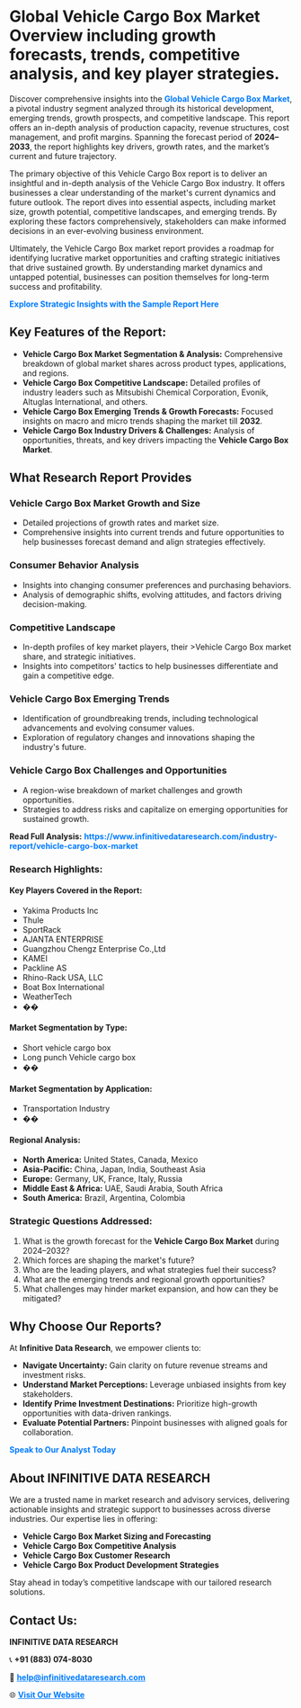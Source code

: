 <h1>Global Vehicle Cargo Box Market Overview including growth forecasts, trends, competitive analysis, and key player strategies.</h1>
<p>
Discover comprehensive insights into the 
<a href="https://www.infinitivedataresearch.com/industry-report/vehicle-cargo-box-market" rel="dofollow" style="color: #007BFF; text-decoration: none;"><strong>Global Vehicle Cargo Box Market</strong></a>, a pivotal industry segment analyzed through its historical development, emerging trends, growth prospects, and competitive landscape. This report offers an in-depth analysis of production capacity, revenue structures, cost management, and profit margins. Spanning the forecast period of <strong>2024–2033</strong>, the report highlights key drivers, growth rates, and the market’s current and future trajectory.
</p>
<p>
The primary objective of this Vehicle Cargo Box report is to deliver an insightful and in-depth analysis of the Vehicle Cargo Box industry. It offers businesses a clear understanding of the market's current dynamics and future outlook. The report dives into essential aspects, including market size, growth potential, competitive landscapes, and emerging trends. By exploring these factors comprehensively, stakeholders can make informed decisions in an ever-evolving business environment.
</p>
<p>
Ultimately, the Vehicle Cargo Box market report provides a roadmap for identifying lucrative market opportunities and crafting strategic initiatives that drive sustained growth. By understanding market dynamics and untapped potential, businesses can position themselves for long-term success and profitability.
</p>
<p>
<a href="https://www.infinitivedataresearch.com/request-sample/reportId=109227" style="color: #007BFF; text-decoration: none;"><strong>Explore Strategic Insights with the Sample Report Here</strong></a>
</p>

<h2>Key Features of the Report:</h2>
<ul>
<li><strong>Vehicle Cargo Box Market Segmentation & Analysis:</strong> Comprehensive breakdown of global market shares across product types, applications, and regions.</li>
<li><strong>Vehicle Cargo Box Competitive Landscape:</strong> Detailed profiles of industry leaders such as Mitsubishi Chemical Corporation, Evonik, Altuglas International, and others.</li>
<li><strong>Vehicle Cargo Box Emerging Trends & Growth Forecasts:</strong> Focused insights on macro and micro trends shaping the market till <strong>2032</strong>.</li>
<li><strong>Vehicle Cargo Box Industry Drivers & Challenges:</strong> Analysis of opportunities, threats, and key drivers impacting the <strong>Vehicle Cargo Box Market</strong>.</li>
</ul>

<h2>What Research Report Provides</h2>
<h3>Vehicle Cargo Box Market Growth and Size</h3>
<ul>
<li>Detailed projections of growth rates and market size.</li>
<li>Comprehensive insights into current trends and future opportunities to help businesses forecast demand and align strategies effectively.</li>
</ul>

<h3>Consumer Behavior Analysis</h3>
<ul>
<li>Insights into changing consumer preferences and purchasing behaviors.</li>
<li>Analysis of demographic shifts, evolving attitudes, and factors driving decision-making.</li>
</ul>

<h3>Competitive Landscape</h3>
<ul>
<li>In-depth profiles of key market players, their >Vehicle Cargo Box market share, and strategic initiatives.</li>
<li>Insights into competitors' tactics to help businesses differentiate and gain a competitive edge.</li>
</ul>

<h3>Vehicle Cargo Box Emerging Trends</h3>
<ul>
<li>Identification of groundbreaking trends, including technological advancements and evolving consumer values.</li>
<li>Exploration of regulatory changes and innovations shaping the industry's future.</li>
</ul>

<h3>Vehicle Cargo Box Challenges and Opportunities</h3>
<ul>
<li>A region-wise breakdown of market challenges and growth opportunities.</li>
<li>Strategies to address risks and capitalize on emerging opportunities for sustained growth.</li>
</ul>
<p><strong>Read Full Analysis:</strong> <a href="https://www.infinitivedataresearch.com/industry-report/vehicle-cargo-box-market" rel="dofollow" style="color: #007BFF; text-decoration: none;"><strong>https://www.infinitivedataresearch.com/industry-report/vehicle-cargo-box-market</strong></a></p>
<h3>Research Highlights:</h3>
<h4>Key Players Covered in the Report:</h4>
<ul><li>Yakima Products Inc</li><li>Thule</li><li>SportRack</li><li>AJANTA ENTERPRISE</li><li>Guangzhou Chengz Enterprise Co.,Ltd</li><li>KAMEI</li><li>Packline AS</li><li>Rhino-Rack USA, LLC</li><li>Boat Box International</li><li>WeatherTech</li><li>��</li></ul>
<h4>Market Segmentation by Type:</h4>
<ul><li>Short vehicle cargo box</li><li>Long punch Vehicle cargo box</li><li>��</li></ul>
<h4>Market Segmentation by Application:</h4>
<ul><li>Transportation Industry</li><li>��</li></ul>

<h4>Regional Analysis:</h4>
<ul>
<li><strong>North America:</strong> United States, Canada, Mexico</li>
<li><strong>Asia-Pacific:</strong> China, Japan, India, Southeast Asia</li>
<li><strong>Europe:</strong> Germany, UK, France, Italy, Russia</li>
<li><strong>Middle East & Africa:</strong> UAE, Saudi Arabia, South Africa</li>
<li><strong>South America:</strong> Brazil, Argentina, Colombia</li>
</ul>

<h3>Strategic Questions Addressed:</h3>
<ol>
<li>What is the growth forecast for the <strong>Vehicle Cargo Box Market</strong> during 2024–2032?</li>
<li>Which forces are shaping the market's future?</li>
<li>Who are the leading players, and what strategies fuel their success?</li>
<li>What are the emerging trends and regional growth opportunities?</li>
<li>What challenges may hinder market expansion, and how can they be mitigated?</li>
</ol>

<h2>Why Choose Our Reports?</h2>
<p>At <strong>Infinitive Data Research</strong>, we empower clients to:</p>
<ul>
<li><strong>Navigate Uncertainty:</strong> Gain clarity on future revenue streams and investment risks.</li>
<li><strong>Understand Market Perceptions:</strong> Leverage unbiased insights from key stakeholders.</li>
<li><strong>Identify Prime Investment Destinations:</strong> Prioritize high-growth opportunities with data-driven rankings.</li>
<li><strong>Evaluate Potential Partners:</strong> Pinpoint businesses with aligned goals for collaboration.</li>
</ul>
<p><a href="https://www.infinitivedataresearch.com/industry-report/vehicle-cargo-box-market" rel="dofollow" style="color: #007BFF; text-decoration: none;"><strong>Speak to Our Analyst Today</strong></a></p>

<h2>About INFINITIVE DATA RESEARCH</h2>
<p>We are a trusted name in market research and advisory services, delivering actionable insights and strategic support to businesses across diverse industries. Our expertise lies in offering:</p>
<ul>
<li><strong>Vehicle Cargo Box Market Sizing and Forecasting</strong></li>
<li><strong>Vehicle Cargo Box Competitive Analysis</strong></li>
<li><strong>Vehicle Cargo Box Customer Research</strong></li>
<li><strong>Vehicle Cargo Box Product Development Strategies</strong></li>
</ul>
<p>Stay ahead in today’s competitive landscape with our tailored research solutions.</p>

<h2>Contact Us:</h2>
<p><strong>INFINITIVE DATA RESEARCH</strong></p>
<p>📞 <strong>+91 (883) 074-8030</strong></p>
<p>📧 <strong><a href="mailto:help@infinitivedataresearch.com" style="color: #007BFF;">help@infinitivedataresearch.com</a></strong></p>
<p>🌐 <strong><a href="https://www.infinitivedataresearch.com" rel="dofollow" style="color: #007BFF;">Visit Our Website</a></strong></p>